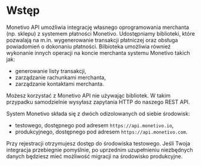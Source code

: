 # Wstęp

Monetivo API umożliwia integrację własnego oprogramowania merchanta (np. sklepu) z systemem płatności Monetivo.
Udostępniamy biblioteki, które pozwalają na m.in. wygenerowanie transakcji płatniczej oraz obsługa powiadomień o dokonaniu płatności.
Bilbioteka umożliwia również wykonanie innych operacji na koncie merchanta systemu Monetivo takich jak:

- generowanie listy transakcji,
- zarządzanie rachunkami merchanta,
- zarządzanie kontaktami merchanta.

Możesz korzystać z Monetivo API nie używając bibliotek. W takim przypadku samodzielnie wysyłasz zapytania HTTP do naszego REST API.

System Monetivo składa się z dwóch odizolowanych od siebie środowisk:

- testowego, dostępnego pod adresem `https://api.monetivo.io`,
- produkcyjnego, dostępnego pod adresem `https://api.monetivo.com`.

Przy rejestracji otrzymujesz dostęp do środowiska testowego. Jeśli Twoja integracja przebiegnie pomyślnie, po uprzednim uzupełnieniu niezbędnych danych będziesz mieć możliwość migracji na środowisko produkcyjne.
